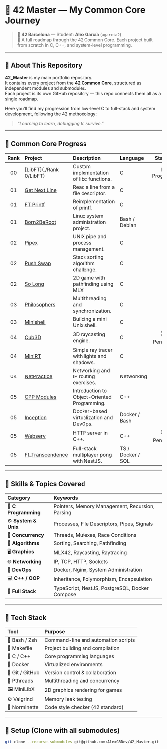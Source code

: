 # 🧠 42 Master — My Common Core Journey

> 📍 **42 Barcelona** — Student: **Alex García** (`agarcia2`)  
> 🚀 A full roadmap through the 42 Common Core. Each project built from scratch in C, C++, and system-level programming.

---

## 📖 About This Repository

**42_Master** is my main portfolio repository.  
It contains every project from the **42 Common Core**, structured as independent modules and submodules.  
Each project is its own GitHub repository — this repo connects them all as a single roadmap.

Here you’ll find my progression from low-level C to full-stack and system development, following the 42 methodology:
> _“Learning to learn, debugging to survive.”_

---

## 🧭 Common Core Progress

| Rank | Project | Description | Language | Status |
|:----:|:---------|:-------------|:----------|:--------:|
| 00 | [LibFT](./Rank 0/LibFT) | Custom implementation of libc functions. | C | In Progress |
| 01 | [Get Next Line]() | Read a line from a file descriptor. | C |  |
| 01 | [FT Printf]() | Reimplementation of printf. | C |  |
| 01 | [Born2BeRoot]() | Linux system administration project. | Bash / Debian | |
| 02 | [Pipex]() | UNIX pipe and process management. | C |  |
| 02 | [Push Swap]() | Stack sorting algorithm challenge. | C | |
| 02 | [So Long]() | 2D game with pathfinding using MLX. | C | |
| 03 | [Philosophers]() | Multithreading and synchronization. | C | |
| 03 | [Minishell]() | Building a mini Unix shell. | C | |
| 04 | [Cub3D]() | 3D raycasting engine. | C | ⏳ Pending |
| 04 | [MiniRT]() | Simple ray tracer with lights and shadows. | C | |
| 04 | [NetPractice]() | Networking and IP routing exercises. | Networking | |
| 05 | [CPP Modules]() | Introduction to Object-Oriented Programming. | C++ | |
| 05 | [Inception]() | Docker-based virtualization and DevOps. | Docker / Bash | |
| 05 | [Webserv]() | HTTP server in C++. | C++ | ⏳ Pending |
| 05 | [Ft_Transcendence]() | Full-stack multiplayer pong with NestJS. | TS / Docker / SQL | | 

---

## 🧠 Skills & Topics Covered

| Category | Keywords |
|:----------|:----------|
| 🧮 **C Programming** | Pointers, Memory Management, Recursion, Parsing |
| ⚙️ **System & Unix** | Processes, File Descriptors, Pipes, Signals |
| 🧵 **Concurrency** | Threads, Mutexes, Race Conditions |
| 🧰 **Algorithms** | Sorting, Searching, Pathfinding |
| 🖥️ **Graphics** | MLX42, Raycasting, Raytracing |
| 🌐 **Networking** | IP, TCP, HTTP, Sockets |
| 💾 **DevOps** | Docker, Nginx, System Administration |
| 💻 **C++ / OOP** | Inheritance, Polymorphism, Encapsulation |
| 🚀 **Full Stack** | TypeScript, NestJS, PostgreSQL, Docker Compose |

---

## 🧱 Tech Stack

| Tool | Purpose |
|:------|:--------|
| 🐚 Bash / Zsh | Command-line and automation scripts |
| 🧰 Makefile | Project building and compilation |
| 🧠 C / C++ | Core programming languages |
| 🐳 Docker | Virtualized environments |
| 🧩 Git / GitHub | Version control & collaboration |
| 🧵 Pthreads | Multithreading and concurrency |
| 🖼️ MiniLibX | 2D graphics rendering for games |
| ⚙️ Valgrind | Memory leak testing |
| 🧪 Norminette | Code style checker (42 standard) |

---

## 🏁 Setup (Clone with all submodules)

```bash
git clone --recurse-submodules git@github.com:AlexGRDev/42_Master.git
